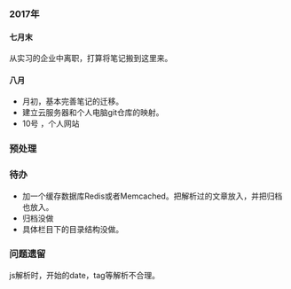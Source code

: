 ### 2017年

#### 七月末 

从实习的企业中离职，打算将笔记搬到这里来。

#### 八月
* 月初，基本完善笔记的迁移。
* 建立云服务器和个人电脑git仓库的映射。
* 10号 ，个人网站





### 预处理
### 待办

* 加一个缓存数据库Redis或者Memcached。把解析过的文章放入，并把归档也放入。
* 归档没做
* 具体栏目下的目录结构没做。 


### 问题遗留
js解析时，开始的date，tag等解析不合理。